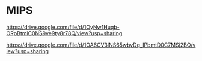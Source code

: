 # MIPS

https://drive.google.com/file/d/1OyNw1Huqb-ORpBtmiC0NS9ve9ty8r78Q/view?usp=sharing

https://drive.google.com/file/d/1OA6CV3lNS65wbyDq_IPbmtD0C7MSj2BO/view?usp=sharing
